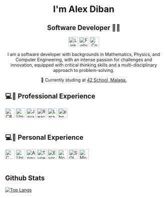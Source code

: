 <h1 align="center">I'm Alex Diban</h1>

<h2 align="center">Software Developer 👨‍💻</h2>
 
<p align="center">
  <a href="https://www.linkedin.com/in/alex-n-diban-iriarte-a24223228/">
	  <img src="https://img.shields.io/badge/-LinkedIn-2975FE?style=for-the-badge&logo=LinkedIn&logoColor=2975FE&labelColor=black" alt="LinkedIn" title="Visit my LinkedIn" height="30"></a>
   <a href="https://github.com/aNeptuno?tab=followers">
	  <img src="https://img.shields.io/badge/-Github-777BB4?style=for-the-badge&logo=github&&logoColor=777BB4&labelColor=black" alt="Followers" title="Follow me on Github" height="30"></a>
  <a href="mailto:iriarte.alex77@gmail.com">
	  <img src="https://img.shields.io/badge/-Gmail-A8B9CC?style=for-the-badge&logo=gmail&&logoColor=A8B9CC&labelColor=black" alt="Contact me" title="Contact me" height="30"></a>
</p>

<p align="center">I am a software developer with backgrounds in Mathematics, Physics, and Computer Engineering, with an intense passion for challenges and innovation, equipped with critical thinking skills and a multi-disciplinary approach to problem-solving.</p>
<p align="center"> 🌱 Currently studing at <a href="https://www.fundaciontelefonica.com/empleabilidad/campus-42/">42 School, Malaga.</a></p>

## 💻💼 Professional Experience 
<div> 
  <img alt="C#" src="https://img.shields.io/badge/C%23-512BD4?style=for-the-badge&logo=csharp&logoColor=512BD4&labelColor=black" height="30">
  <img alt="Unity" src="https://img.shields.io/badge/Unity-A8B9CC?style=for-the-badge&logo=unity&logoColor=A8B9CC&labelColor=black" height="30">
  <img alt="Javascript" src="https://img.shields.io/badge/JS-F3DF49?style=for-the-badge&logo=javascript&logoColor=F3DF49&labelColor=black" height="30">
  <img alt="React" src="https://img.shields.io/badge/React-61DAFB?style=for-the-badge&logo=react&logoColor=61DAFB&labelColor=black" height="30">
  <img alt="Laravel" src="https://img.shields.io/badge/Laravel-FF2D20?style=for-the-badge&logo=laravel&logoColor=FF2D20&labelColor=black" height="30">
  <img alt="php" src="https://img.shields.io/badge/php-777BB4?style=for-the-badge&logo=php&logoColor=777BB4&labelColor=black" height="30">
</div>
<br>

## 💻🌱 Personal Experience
<div>
  <img alt="C" src="https://img.shields.io/badge/C-A8B9CC?style=for-the-badge&logo=c&logoColor=A8B9CC&labelColor=black" height="30">
  <img alt="Unix" src="https://img.shields.io/badge/Unix-grey?style=for-the-badge&logo=linux&logoColor=grey&labelColor=black" height="30"> 
  <img alt="Angular" src="https://img.shields.io/badge/Angular-E23237?style=for-the-badge&logo=angular&logoColor=E23237&labelColor=black" height="30">
  <img alt="Typescript" src="https://img.shields.io/badge/Typescript-3178C6?style=for-the-badge&logo=typescript&logoColor=3178C6&labelColor=black" height="30">
  <img alt="Express" src="https://img.shields.io/badge/Express-grey?style=for-the-badge&logo=express&logoColor=grey&labelColor=black" height="30">
  <img alt="Node.js" src="https://img.shields.io/badge/Node.js-339933?style=for-the-badge&logo=nodedotjs&logoColor=339933&labelColor=black" height="30">
  <img alt="SQL" src="https://img.shields.io/badge/MySQL-4479A1?style=for-the-badge&logo=mysql&logoColor=4479A1&labelColor=black" height="30">
  <img alt="MongoDB" src="https://img.shields.io/badge/MongoDB-47A248?style=for-the-badge&logo=mongodb&logoColor=47A248&labelColor=black"  height="30">
</div>
<br>

<!-- <img alt="Java / Kotlin" src="https://img.shields.io/badge/Java/Kotlin-7F52FF?style=for-the-badge&logo=kotlin&logoColor=7F52FF&labelColor=black" height="30"> -->
## Github Stats
[![Top Langs](https://github-readme-stats.vercel.app/api/top-langs/?style=for-the-badge&username=aNeptuno&layout=compact&theme=dark&locale=en)](https://github.com/anuraghazra/github-readme-stats)

